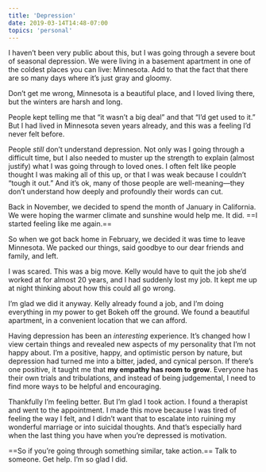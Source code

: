 ```yaml
---
title: 'Depression'
date: 2019-03-14T14:48-07:00
topics: 'personal'
---
```

I haven’t been very public about this, but I was going through a severe bout of seasonal depression. We were living in a basement apartment in one of the coldest places you can live: Minnesota. Add to that the fact that there are so many days where it’s just gray and gloomy.

Don’t get me wrong, Minnesota is a beautiful place, and I loved living there, but the winters are harsh and long.

People kept telling me that “it wasn’t a big deal” and that “I’d get used to it.” But I had lived in Minnesota seven years already, and this was a feeling I’d never felt before.

People *still* don’t understand depression. Not only was I going through a difficult time, but I also needed to muster up the strength to explain (almost justify) what I was going through to loved ones. I often felt like people thought I was making all of this up, or that I was weak because I couldn’t “tough it out.” And it’s ok, many of those people are well-meaning—they don’t understand how deeply and profoundly their words can cut.

Back in November, we decided to spend the month of January in California. We were hoping the warmer climate and sunshine would help me. It did. ==I started feeling like me again.==

So when we got back home in February, we decided it was time to leave Minnesota. We packed our things, said goodbye to our dear friends and family, and left.

I was scared. This was a big move. Kelly would have to quit the job she’d worked at for almost 20 years, and I had suddenly lost my job. It kept me up at night thinking about how this could all go wrong.

I’m glad we did it anyway. Kelly already found a job, and I’m doing everything in my power to get Bokeh off the ground. We found a beautiful apartment, in a convenient location that we can afford.

Having depression has been an *interesting* experience. It’s changed how I view certain things and revealed new aspects of my personality that I’m not happy about. I’m a positive, happy, and optimistic person by nature, but depression had turned me into a bitter, jaded, and cynical person. If there’s one positive, it taught me that **my empathy has room to grow**. Everyone has their own trials and tribulations, and instead of being judgemental, I need to find more ways to be helpful and encouraging.

Thankfully I’m feeling better. But I’m glad I took action. I found a therapist and went to the appointment. I made this move because I was tired of feeling the way I felt, and I didn’t want that to escalate into ruining my wonderful marriage or into suicidal thoughts. And that’s especially hard when the last thing you have when you’re depressed is motivation.

==So if you’re going through something similar, take action.== Talk to someone. Get help. I’m so glad I did.
